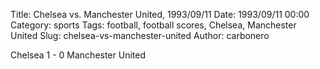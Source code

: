 Title: Chelsea vs. Manchester United, 1993/09/11
Date: 1993/09/11 00:00
Category: sports
Tags: football, football scores, Chelsea, Manchester United
Slug: chelsea-vs-manchester-united
Author: carbonero


Chelsea 1 - 0 Manchester United
